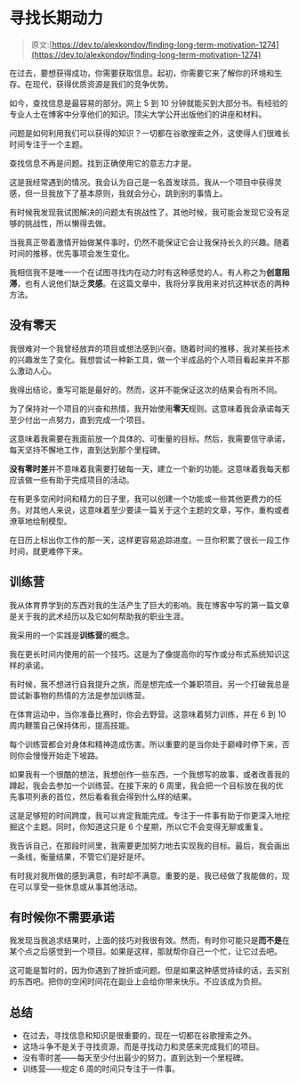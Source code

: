 # 寻找长期动力

> 原文:[https://dev.to/alexkondov/finding-long-term-motivation-1274](https://dev.to/alexkondov/finding-long-term-motivation-1274)

在过去，要想获得成功，你需要获取信息。起初，你需要它来了解你的环境和生存。在现代，获得优质资源是我们的竞争优势。

如今，查找信息是最容易的部分。网上 5 到 10 分钟就能买到大部分书。有经验的专业人士在博客中分享他们的知识。顶尖大学公开出版他们的讲座和材料。

问题是如何利用我们可以获得的知识？一切都在谷歌搜索之外，这使得人们很难长时间专注于一个主题。

查找信息不再是问题。找到正确使用它的意志力才是。

这是我经常遇到的情况。我会认为自己是一名首发球员。我从一个项目中获得灵感，但一旦我放下了基本原则，我就会分心，跳到别的事情上。

有时候我发现我试图解决的问题太有挑战性了。其他时候，我可能会发现它没有足够的挑战性，所以懒得去做。

当我真正带着激情开始做某件事时，仍然不能保证它会让我保持长久的兴趣。随着时间的推移，优先事项会发生变化。

我相信我不是唯一一个在试图寻找内在动力时有这种感觉的人。有人称之为**创意阻滞**，也有人说他们缺乏**灵感**。在这篇文章中，我将分享我用来对抗这种状态的两种方法。

## [](#no-zero-days)没有零天

我很难对一个我曾经放弃的项目或想法感到兴奋。随着时间的推移，我对某些技术的兴趣发生了变化。我想尝试一种新工具，做一个半成品的个人项目看起来并不那么激动人心。

我得出结论，重写可能是最好的。然而，这并不能保证这次的结果会有所不同。

为了保持对一个项目的兴奋和热情，我开始使用**零天**规则。这意味着我会承诺每天至少付出一点努力，直到完成一个项目。

这意味着我需要在我面前放一个具体的、可衡量的目标。然后，我需要信守承诺，每天坚持不懈地工作，直到达到那个里程碑。

**没有零时差**并不意味着我需要打破每一天，建立一个新的功能。这意味着我每天都应该做一些有助于完成项目的活动。

在有更多空闲时间和精力的日子里，我可以创建一个功能或一些其他更费力的任务。对其他人来说，这意味着至少要读一篇关于这个主题的文章，写作，重构或者潦草地绘制模型。

在日历上标出你工作的那一天，这样更容易追踪进度。一旦你积累了很长一段工作时间，就更难停下来。

## [](#training-camps)训练营

我从体育界学到的东西对我的生活产生了巨大的影响。我在博客中写的第一篇文章是关于我的武术经历以及它如何帮助我的职业生涯。

我采用的一个实践是**训练营**的概念。

我在更长时间内使用的前一个技巧。这是为了像提高你的写作或分布式系统知识这样的承诺。

有时候，我不想进行自我提升之旅，而是想完成一个兼职项目。另一个打破我总是尝试新事物的热情的方法是参加训练营。

在体育运动中，当你准备比赛时，你会去野营。这意味着努力训练，并在 6 到 10 周内鞭策自己保持体形，提高技能。

每个训练营都会对身体和精神造成伤害。所以重要的是当你处于巅峰时停下来，否则你会慢慢开始走下坡路。

如果我有一个很酷的想法，我想创作一些东西，一个我想写的故事，或者改善我的蹲起，我会去参加一个训练营。在接下来的 6 周里，我会把一个目标放在我的优先事项列表的首位，然后看看我会得到什么样的结果。

这是足够短的时间跨度，我可以肯定我能完成。专注于一件事有助于你更深入地挖掘这个主题。同时，你知道这只是 6 个星期，所以它不会变得无聊或重复。

我告诉自己，在那段时间里，我需要更加努力地去实现我的目标。最后，我会画出一条线，衡量结果，不管它们是好是坏。

有时我对我所做的感到满意，有时却不满意。重要的是，我已经做了我能做的，现在可以享受一些休息或从事其他活动。

## [](#sometimes-you-dont-need-to-commit)有时候你不需要承诺

我发现当我追求结果时，上面的技巧对我很有效。然而，有时你可能只是**而不是**在某个点之后感觉到一个项目。如果是这样，那就帮你自己一个忙，让它过去吧。

这可能是暂时的，因为你遇到了挫折或问题。但是如果这种感觉持续的话，去买别的东西吧。把你的空闲时间花在副业上会给你带来快乐。不应该成为负担。

## [](#summary)总结

*   在过去，寻找信息和知识是很重要的，现在一切都在谷歌搜索之外。
*   这场斗争不是关于寻找资源，而是寻找动力和灵感来完成我们的项目。
*   没有零时差——每天至少付出最少的努力，直到达到一个里程碑。
*   训练营——规定 6 周的时间只专注于一件事。